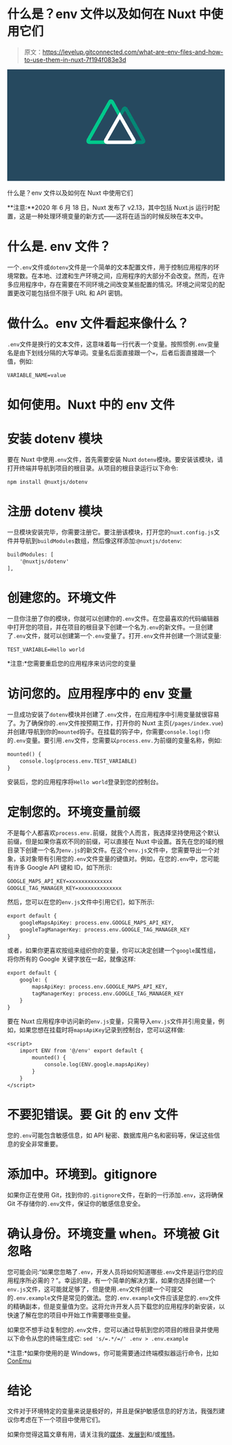 # 什么是？env 文件以及如何在 Nuxt 中使用它们

> 原文：<https://levelup.gitconnected.com/what-are-env-files-and-how-to-use-them-in-nuxt-7f194f083e3d>

![](img/73ba3179344382907994b0c20ab3c399.png)

什么是？env 文件以及如何在 Nuxt 中使用它们

**注意:**2020 年 6 月 18 日，Nuxt 发布了 v2.13，其中包括 Nuxt.js 运行时配置，这是一种处理环境变量的新方式——这将在适当的时候反映在本文中。

# 什么是. env 文件？

一个`.env`文件或`dotenv`文件是一个简单的文本配置文件，用于控制应用程序的环境常数。在本地、过渡和生产环境之间，应用程序的大部分不会改变。然而，在许多应用程序中，存在需要在不同环境之间改变某些配置的情况。环境之间常见的配置更改可能包括但不限于 URL 和 API 密钥。

# 做什么。env 文件看起来像什么？

`.env`文件是换行的文本文件，这意味着每一行代表一个变量。按照惯例`.env`变量名是由下划线分隔的大写单词。变量名后面直接跟一个`=`，后者后面直接跟一个值，例如:

```
VARIABLE_NAME=value
```

# 如何使用。Nuxt 中的 env 文件

# 安装 dotenv 模块

要在 Nuxt 中使用`.env`文件，首先需要安装 Nuxt `dotenv`模块。要安装该模块，请打开终端并导航到项目的根目录。从项目的根目录运行以下命令:

```
npm install @nuxtjs/dotenv
```

# 注册 dotenv 模块

一旦模块安装完毕，你需要注册它。要注册该模块，打开您的`nuxt.config.js`文件并导航到`buildModules`数组，然后像这样添加:`@nuxtjs/dotenv`:

```
buildModules: [
    '@nuxtjs/dotenv'
],
```

# 创建您的。环境文件

一旦你注册了你的模块，你就可以创建你的`.env`文件。在您最喜欢的代码编辑器中打开您的项目，并在项目的根目录下创建一个名为`.env`的新文件。一旦创建了`.env`文件，就可以创建第一个`.env`变量了。打开`.env`文件并创建一个测试变量:

```
TEST_VARIABLE=Hello world
```

*注意:*您需要重启您的应用程序来访问您的变量

# 访问您的。应用程序中的 env 变量

一旦成功安装了`dotenv`模块并创建了`.env`文件，在应用程序中引用变量就很容易了。为了确保你的`.env`文件按预期工作，打开你的 Nuxt 主页(`/pages/index.vue`)并创建/导航到你的`mounted`钩子。在挂载的钩子中，你需要`console.log()`你的`.env`变量。要引用`.env`文件，您需要以`process.env.`为前缀的变量名称，例如:

```
mounted() {
    console.log(process.env.TEST_VARIABLE)
}
```

安装后，您的应用程序将`Hello world`登录到您的控制台。

# 定制您的。环境变量前缀

不是每个人都喜欢`process.env.`前缀，就我个人而言，我选择坚持使用这个默认前缀，但是如果你喜欢不同的前缀，可以直接在 Nuxt 中设置。首先在您的域的根目录下创建一个名为`env.js`的新文件。在这个`env.js`文件中，您需要导出一个对象，该对象带有引用您的`.env`文件变量的键值对。例如，在您的`.env`中，您可能有许多 Google API 键和 ID，如下所示:

```
GOOGLE_MAPS_API_KEY=xxxxxxxxxxxxxx
GOOGLE_TAG_MANAGER_KEY=xxxxxxxxxxxxxx
```

然后，您可以在您的`env.js`文件中引用它们，如下所示:

```
export default {
    googleMapsApiKey: process.env.GOOGLE_MAPS_API_KEY,
    googleTagManagerKey: process.env.GOOGLE_TAG_MANAGER_KEY
}
```

或者，如果你更喜欢按组来组织你的变量，你可以决定创建一个`google`属性组，将你所有的 Google 关键字放在一起，就像这样:

```
export default {
    google: {
        mapsApiKey: process.env.GOOGLE_MAPS_API_KEY,
        tagManagerKey: process.env.GOOGLE_TAG_MANAGER_KEY
    }
}
```

要在 Nuxt 应用程序中访问新的`env.js`变量，只需导入`env.js`文件并引用变量，例如，如果您想在挂载时将`mapsApiKey`记录到控制台，您可以这样做:

```
<script>
    import ENV from '@/env' export default {
        mounted() {
            console.log(ENV.google.mapsApiKey)
        }
    }
</script>
```

# 不要犯错误。要 Git 的 env 文件

您的`.env`可能包含敏感信息，如 API 秘密、数据库用户名和密码等，保证这些信息的安全非常重要。

# 添加中。环境到。gitignore

如果你正在使用 Git，找到你的`.gitignore`文件，在新的一行添加`.env`，这将确保 Git 不存储你的`.env`文件，保证你的敏感信息安全。

# 确认身份。环境变量 when。环境被 Git 忽略

您可能会问:“如果您忽略了`.env`，开发人员将如何知道哪些`.env`文件是运行您的应用程序所必需的？”。幸运的是，有一个简单的解决方案，如果你选择创建一个`env.js`文件，这可能就足够了，但是使用`.env`文件创建一个可提交的`.env.example`文件是常见的做法。您的`.env.example`文件应该是您的`.env`文件的精确副本，但是变量值为空。这将允许开发人员下载您的应用程序的新安装，以快速了解在您的项目中开始工作需要哪些变量。

如果您不想手动复制您的`.env`文件，您可以通过导航到您的项目的根目录并使用以下命令从您的终端生成它:
`sed 's/=.*/=/' .env > .env.example`

*注意:*如果你使用的是 Windows，你可能需要通过终端模拟器运行命令，比如 [ConEmu](https://conemu.github.io/)

# 结论

文件对于环境特定的变量来说是极好的，并且是保护敏感信息的好方法，我强烈建议你考虑在下一个项目中使用它们。

如果你觉得这篇文章有用，请关注我的[媒体](https://medium.com/@wearethreebears)、[发展到](https://dev.to/wearethreebears)和/或[推特](https://www.twitter.com/wearethreebears)。